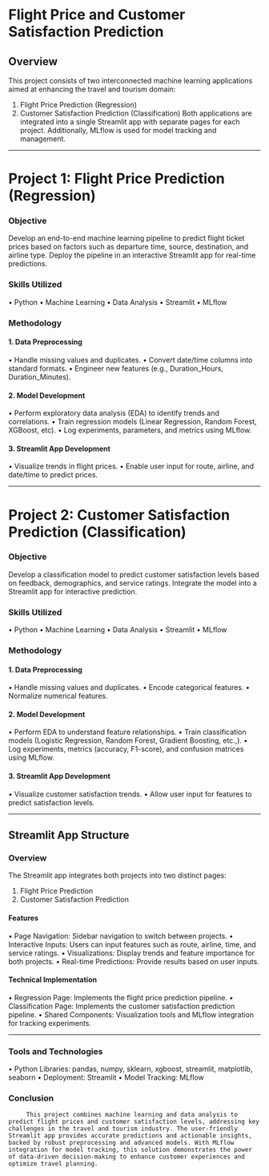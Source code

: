 # Flight Price and Customer Satisfaction Prediction
## Overview
This project consists of two interconnected machine learning applications aimed at enhancing the travel and tourism domain:
1.	Flight Price Prediction (Regression)
2.	Customer Satisfaction Prediction (Classification)
Both applications are integrated into a single Streamlit app with separate pages for each project. Additionally, MLflow is used for model tracking and management.
________________________________________
# Project 1: Flight Price Prediction (Regression)
### Objective
Develop an end-to-end machine learning pipeline to predict flight ticket prices based on factors such as departure time, source, destination, and airline type. Deploy the pipeline in an interactive Streamlit app for real-time predictions.
### Skills Utilized
•	Python
•	Machine Learning
•	Data Analysis
•	Streamlit
•	MLflow
### Methodology
#### 1. Data Preprocessing
•	Handle missing values and duplicates.
•	Convert date/time columns into standard formats.
•	Engineer new features (e.g., Duration_Hours, Duration_Minutes).
#### 2. Model Development
•	Perform exploratory data analysis (EDA) to identify trends and correlations.
•	Train regression models (Linear Regression, Random Forest, XGBoost, etc).
•	Log experiments, parameters, and metrics using MLflow.
#### 3. Streamlit App Development
•	Visualize trends in flight prices.
•	Enable user input for route, airline, and date/time to predict prices.
________________________________________
# Project 2: Customer Satisfaction Prediction (Classification)
### Objective
Develop a classification model to predict customer satisfaction levels based on feedback, demographics, and service ratings. Integrate the model into a Streamlit app for interactive prediction.
### Skills Utilized
•	Python
•	Machine Learning
•	Data Analysis
•	Streamlit
•	MLflow
### Methodology
#### 1. Data Preprocessing
•	Handle missing values and duplicates.
•	Encode categorical features.
•	Normalize numerical features.
#### 2. Model Development
•	Perform EDA to understand feature relationships.
•	Train classification models (Logistic Regression, Random Forest, Gradient Boosting, etc.,).
•	Log experiments, metrics (accuracy, F1-score), and confusion matrices using MLflow.
#### 3. Streamlit App Development
•	Visualize customer satisfaction trends.
•	Allow user input for features to predict satisfaction levels.
________________________________________
## Streamlit App Structure
### Overview
The Streamlit app integrates both projects into two distinct pages:
1.	Flight Price Prediction
2.	Customer Satisfaction Prediction
#### Features
•	Page Navigation: Sidebar navigation to switch between projects.
•	Interactive Inputs: Users can input features such as route, airline, time, and service ratings.
•	Visualizations: Display trends and feature importance for both projects.
•	Real-time Predictions: Provide results based on user inputs.
#### Technical Implementation
•	Regression Page: Implements the flight price prediction pipeline.
•	Classification Page: Implements the customer satisfaction prediction pipeline.
•	Shared Components: Visualization tools and MLflow integration for tracking experiments.
________________________________________
### Tools and Technologies
•	Python Libraries: pandas, numpy, sklearn, xgboost, streamlit, matplotlib, seaborn
•	Deployment: Streamlit
•	Model Tracking: MLflow
 	   
### Conclusion               
         This project combines machine learning and data analysis to predict flight prices and customer satisfaction levels, addressing key challenges in the travel and tourism industry. The user-friendly Streamlit app provides accurate predictions and actionable insights, backed by robust preprocessing and advanced models. With MLflow integration for model tracking, this solution demonstrates the power of data-driven decision-making to enhance customer experiences and optimize travel planning.                                                                           
